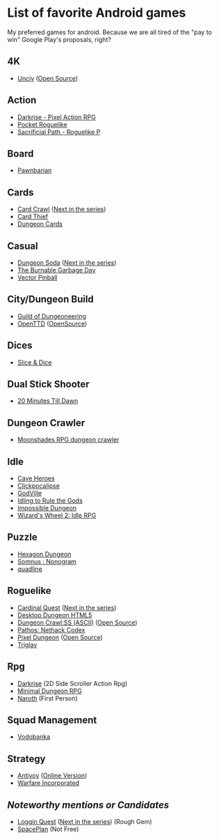 # List of favorite Android games 
My preferred games for android. Because we are all tired of the "pay to win" Google Play's proposals, right?

## 4K
- [Unciv](https://play.google.com/store/apps/details?id=com.unciv.app&hl=Us&gl=Us) ([Open Source](https://github.com/yairm210/Unciv))

## Action
- [Darkrise - Pixel Action RPG](https://play.google.com/store/apps/details?id=com.Roika.Darkrise)
- [Pocket Roguelike](https://play.google.com/store/apps/details?id=com.takomogames.pocketroguelike)
- [Sacrificial Path - Roguelike P](https://play.google.com/store/apps/details?id=com.companyname.SacPath)

## Board
- [Pawnbarian](https://play.google.com/store/apps/details?id=com.j4nw.Pawnbarian)

## Cards
- [Card Crawl](https://play.google.com/store/apps/details?id=com.tinytouchtales.cardcrawl) ([Next in the series](https://play.google.com/store/apps/details?id=com.tinytouchtales.cardcrawladventure))
- [Card Thief](https://play.google.com/store/apps/details?id=com.tinytouchtales.cardthief)
- [Dungeon Cards](https://play.google.com/store/apps/details?id=com.The717pixels.DungeonCards)

## Casual
- [Dungeon Soda](https://play.google.com/store/apps/details?id=com.armorgames.sodadungeon&hl=Us&gl=US) ([Next in the series](https://play.google.com/store/apps/details?id=com.armorgames.sodadungeon2&hl=Us&gl=US))
- [The Burnable Garbage Day](https://play.google.com/store/apps/details?id=com.gameon.anohiwa&hl=Us&gl=Us)
- [Vector Pinball](https://play.google.com/store/apps/details?id=com.dozingcatsoftware.bouncy)

## City/Dungeon Build
- [Guild of Dungeoneering](https://play.google.com/store/apps/details?id=air.com.gambrinous.guildofdungeoneering)
- [OpenTTD](https://play.google.com/store/apps/details?id=org.openttd.sdl) ([OpenSource](https://github.com/OpenTTD/OpenTTD))

## Dices
- [Slice & Dice](https://play.google.com/store/apps/details?id=com.com.tann.dice&gl=US)

## Dual Stick Shooter
- [20 Minutes Till Dawn](https://play.google.com/store/apps/details?id=com.Flanne.MinutesTillDawn.roguelike.shooting.fr.gp)

## Dungeon Crawler
- [Moonshades RPG dungeon crawler](https://play.google.com/store/apps/details?id=com.baldricksoft.moonshades_dungeon_crawler)

## Idle
- [Cave Heroes](https://play.google.com/store/apps/details?id=air.com.vstgames.idlecaveheroes.AndroidMain)
- [Clickpocalipse](https://play.google.com/store/apps/details?id=com.minmaxia.c2&hl=Us&gl=Us)
- [GodVille](https://play.google.com/store/apps/details?id=com.godvillegame.android&hl=Us&gl=Us)
- [Idling to Rule the Gods](https://play.google.com/store/apps/details?id=de.shugasu.itrtg&hl=Us&gl=Us)
- [Impossible Dungeon](https://play.google.com/store/apps/details?id=com.minmaxia.impossible)
- [Wizard's Wheel 2: Idle RPG](https://play.google.com/store/apps/details?id=com.WindingClock.WizardsWheel2)

## Puzzle
- [Hexagon Dungeon](https://play.google.com/store/apps/details?id=com.BleorPz.MakeMetrocity)
- [Somnus : Nonogram](https://play.google.com/store/apps/details?id=com.gamefox.somnus)
- [quadline](https://play.google.com/store/apps/details?id=com.IvanKovalov.quadline.android)

## Roguelike
- [Cardinal Quest](https://play.google.com/store/apps/details?id=air.com.tametick.cardinalquest&hl=Us&gl=US) ([Next in the series](https://play.google.com/store/apps/details?id=com.kongregate.mobile.cardinalquest.google))
- [Desktop Dungeon HTML5](http://www.desktopdungeons.net/HTML5/)
- [Dungeon Crawl:SS (ASCII)](https://play.google.com/store/apps/details?id=com.crawlmb&hl=Us&gl=US) ([Open Source](https://github.com/crawl/crawl))
- [Pathos: Nethack Codex](https://play.google.com/store/apps/details?id=com.x10host.pathos)
- [Pixel Dungeon](https://play.google.com/store/apps/details?id=com.watabou.pixeldungeon&hl=Us&gl=Us) ([Open Source](https://github.com/watabou/pixel-dungeon))
- [Triglav](https://play.google.com/store/apps/details?id=com.SmokymonkeyS.Triglav&hl=Us&gl=US)

## Rpg
- [Darkrise](https://play.google.com/store/apps/details?id=com.Roika.Darkrise) (2D Side Scroller Action Rpg)
- [Minimal Dungeon RPG](https://play.google.com/store/apps/details?id=com.capplay.mdrpg)
- [Naroth](https://play.google.com/store/apps/details?id=com.threed.jpct.games.rpg) (First Person)

## Squad Management
- [Vodobanka](https://play.google.com/store/apps/details?id=yio.tro.vodobanka)

## Strategy
- [Antiyoy](https://play.google.com/store/apps/details?id=yio.tro.antiyoy.android&hl=Us&gl=Us) ([Online Version](https://play.google.com/store/apps/details?id=yio.tro.onliyoy&hl=Us&gl=US))
- [Warfare Incorporated](https://play.google.com/store/apps/details?id=com.spiffcode.wi)

## _Noteworthy mentions or Candidates_
- [Loggin Quest](https://play.google.com/store/apps/details?id=com.shirobakama.logquest&hl=Us&gl=US) ([Next in the series](https://play.google.com/store/apps/details?id=com.shirobakama.logquest2&hl=Us&gl=US)) (Rough Gem)
- [SpacePlan](https://play.google.com/store/apps/details?id=com.devolver.spaceplan&hl=Us&gl=Us) (Not Free)
